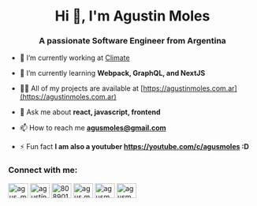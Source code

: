 <h1 align="center">Hi 👋, I'm Agustin Moles</h1>
<h3 align="center">A passionate Software Engineer from Argentina</h3>

- 🔭 I’m currently working at [Climate](https://climate.com)

- 🌱 I’m currently learning **Webpack, GraphQL, and NextJS**

- 👨‍💻 All of my projects are available at [https://agustinmoles.com.ar](https://agustinmoles.com.ar)

- 💬 Ask me about **react, javascript, frontend**

- 📫 How to reach me **agusmoles@gmail.com**

- ⚡ Fun fact **I am also a youtuber https://youtube.com/c/agusmoles :D**

<h3 align="left">Connect with me:</h3>
<p align="left">
<a href="https://twitter.com/agus_moles" target="blank"><img align="center" src="https://cdn.jsdelivr.net/npm/simple-icons@3.0.1/icons/twitter.svg" alt="agus_moles" height="30" width="40" /></a>
<a href="https://linkedin.com/in/agustín-molés" target="blank"><img align="center" src="https://cdn.jsdelivr.net/npm/simple-icons@3.0.1/icons/linkedin.svg" alt="agustín-molés" height="30" width="40" /></a>
<a href="https://stackoverflow.com/users/8089014" target="blank"><img align="center" src="https://cdn.jsdelivr.net/npm/simple-icons@3.0.1/icons/stackoverflow.svg" alt="8089014" height="30" width="40" /></a>
<a href="https://fb.com/agus.moles" target="blank"><img align="center" src="https://cdn.jsdelivr.net/npm/simple-icons@3.0.1/icons/facebook.svg" alt="agus.moles" height="30" width="40" /></a>
<a href="https://instagram.com/agusmoles_" target="blank"><img align="center" src="https://cdn.jsdelivr.net/npm/simple-icons@3.0.1/icons/instagram.svg" alt="agusmoles_" height="30" width="40" /></a>
<a href="https://www.youtube.com/c/agusmoles" target="blank"><img align="center" src="https://cdn.jsdelivr.net/npm/simple-icons@3.0.1/icons/youtube.svg" alt="agusmoles" height="30" width="40" /></a>
</p>
